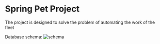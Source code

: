 # Spring Pet Project
The project is designed to solve the problem of automating the work of the fleet

Database schema:
![schema](https://user-images.githubusercontent.com/73636600/169319866-252795d6-b7e2-4fcc-b63b-85486edf00bf.png)
